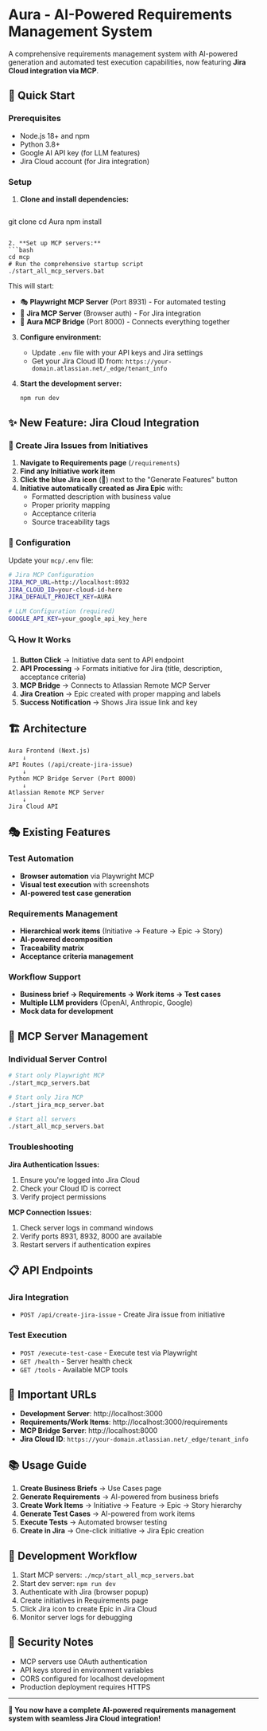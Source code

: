 # Aura - AI-Powered Requirements Management System

A comprehensive requirements management system with AI-powered generation and automated test execution capabilities, now featuring **Jira Cloud integration via MCP**.

## 🚀 Quick Start

### Prerequisites
- Node.js 18+ and npm
- Python 3.8+
- Google AI API key (for LLM features)
- Jira Cloud account (for Jira integration)

### Setup

1. **Clone and install dependencies:**
   ```bash
git clone <repository>
cd Aura
   npm install
   ```

2. **Set up MCP servers:**
   ```bash
cd mcp
# Run the comprehensive startup script
./start_all_mcp_servers.bat
```

This will start:
- 🎭 **Playwright MCP Server** (Port 8931) - For automated testing
- 🔗 **Jira MCP Server** (Browser auth) - For Jira integration  
- 🐍 **Aura MCP Bridge** (Port 8000) - Connects everything together

3. **Configure environment:**
   - Update `.env` file with your API keys and Jira settings
   - Get your Jira Cloud ID from: `https://your-domain.atlassian.net/_edge/tenant_info`

4. **Start the development server:**
   ```bash
   npm run dev
   ```

## ✨ New Feature: Jira Cloud Integration

### 🎯 Create Jira Issues from Initiatives

1. **Navigate to Requirements page** (`/requirements`)
2. **Find any Initiative work item** 
3. **Click the blue Jira icon** (🔗) next to the "Generate Features" button
4. **Initiative automatically created as Jira Epic** with:
   - Formatted description with business value
   - Proper priority mapping
   - Acceptance criteria
   - Source traceability tags

### 🔧 Configuration

Update your `mcp/.env` file:
```bash
# Jira MCP Configuration  
JIRA_MCP_URL=http://localhost:8932
JIRA_CLOUD_ID=your-cloud-id-here
JIRA_DEFAULT_PROJECT_KEY=AURA

# LLM Configuration (required)
GOOGLE_API_KEY=your_google_api_key_here
```

### 🔍 How It Works

1. **Button Click** → Initiative data sent to API endpoint
2. **API Processing** → Formats initiative for Jira (title, description, acceptance criteria)
3. **MCP Bridge** → Connects to Atlassian Remote MCP Server  
4. **Jira Creation** → Epic created with proper mapping and labels
5. **Success Notification** → Shows Jira issue link and key

## 🏗️ Architecture

```
Aura Frontend (Next.js)
    ↓
API Routes (/api/create-jira-issue)
    ↓  
Python MCP Bridge Server (Port 8000)
    ↓
Atlassian Remote MCP Server
    ↓
Jira Cloud API
```

## 🎭 Existing Features

### Test Automation
- **Browser automation** via Playwright MCP
- **Visual test execution** with screenshots
- **AI-powered test case generation**

### Requirements Management
- **Hierarchical work items** (Initiative → Feature → Epic → Story)
- **AI-powered decomposition** 
- **Traceability matrix**
- **Acceptance criteria management**

### Workflow Support
- **Business brief → Requirements → Work items → Test cases**
- **Multiple LLM providers** (OpenAI, Anthropic, Google)
- **Mock data for development**

## 🔧 MCP Server Management

### Individual Server Control
```bash
# Start only Playwright MCP
./start_mcp_servers.bat

# Start only Jira MCP  
./start_jira_mcp_server.bat

# Start all servers
./start_all_mcp_servers.bat
```

### Troubleshooting

**Jira Authentication Issues:**
1. Ensure you're logged into Jira Cloud
2. Check your Cloud ID is correct
3. Verify project permissions

**MCP Connection Issues:**
1. Check server logs in command windows
2. Verify ports 8931, 8932, 8000 are available
3. Restart servers if authentication expires

## 📋 API Endpoints

### Jira Integration
- `POST /api/create-jira-issue` - Create Jira issue from initiative

### Test Execution  
- `POST /execute-test-case` - Execute test via Playwright
- `GET /health` - Server health check
- `GET /tools` - Available MCP tools

## 🔗 Important URLs

- **Development Server**: http://localhost:3000
- **Requirements/Work Items**: http://localhost:3000/requirements
- **MCP Bridge Server**: http://localhost:8000
- **Jira Cloud ID**: `https://your-domain.atlassian.net/_edge/tenant_info`

## 📚 Usage Guide

1. **Create Business Briefs** → Use Cases page
2. **Generate Requirements** → AI-powered from business briefs  
3. **Create Work Items** → Initiative → Feature → Epic → Story hierarchy
4. **Generate Test Cases** → AI-powered from work items
5. **Execute Tests** → Automated browser testing
6. **Create in Jira** → One-click initiative → Jira Epic creation

## 🔄 Development Workflow

1. Start MCP servers: `./mcp/start_all_mcp_servers.bat`
2. Start dev server: `npm run dev`  
3. Authenticate with Jira (browser popup)
4. Create initiatives in Requirements page
5. Click Jira icon to create Epic in Jira Cloud
6. Monitor server logs for debugging

## 🚨 Security Notes

- MCP servers use OAuth authentication
- API keys stored in environment variables
- CORS configured for localhost development
- Production deployment requires HTTPS

---

**🎉 You now have a complete AI-powered requirements management system with seamless Jira Cloud integration!**
